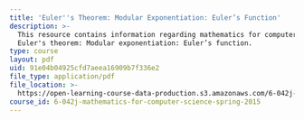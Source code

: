 ```yaml
---
title: 'Euler''s Theorem: Modular Exponentiation: Euler’s Function'
description: >-
  This resource contains information regarding mathematics for computer science,
  Euler's theorem: Modular exponentiation: Euler’s function.
type: course
layout: pdf
uid: 91e04b04925cfd7aeea16909b7f336e2
file_type: application/pdf
file_location: >-
  https://open-learning-course-data-production.s3.amazonaws.com/6-042j-mathematics-for-computer-science-spring-2015/91e04b04925cfd7aeea16909b7f336e2_MIT6_042JS15_ModularEuler.pdf
course_id: 6-042j-mathematics-for-computer-science-spring-2015
---
```

